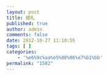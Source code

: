 ```yaml
---
layout: post
title: 婚礼
published: true
author: admin
comments: false
date: 2012-10-27 11:10:55
tags: [ ]
categories:
    - '%e6%9c%aa%e5%88%86%e7%b1%bb'
permalink: "1502"
---
```

